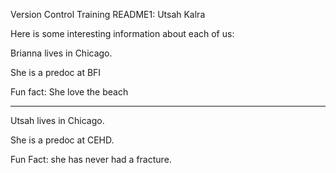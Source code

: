 Version Control Training README1: Utsah Kalra

Here is some interesting information about each of us:


Brianna lives in Chicago.

She is a predoc at BFI

Fun fact: She love the beach 
___________________________

Utsah lives in Chicago.  

She is a predoc at CEHD. 

Fun Fact: she has never had a fracture.

